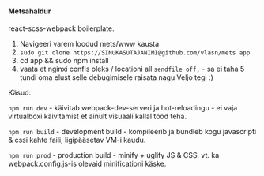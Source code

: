 

#### Metsahaldur

react-scss-webpack boilerplate.

1) Navigeeri varem loodud mets/www kausta
2) `sudo git clone https://SINUKASUTAJANIMI@github.com/vlasn/mets app`
3) cd app && sudo npm install
4) vaata et nginxi confis oleks / locationi all `sendfile off;` - sa ei taha 5 tundi oma elust selle debugimisele raisata nagu Veljo tegi :)

Käsud:

`npm run dev` - käivitab webpack-dev-serveri ja hot-reloadingu - ei vaja virtualboxi käivitamist et ainult visuaali kallal tööd teha.

`npm run build` - development build - kompileerib ja bundleb kogu javascripti & cssi kahte faili, ligipääsetav VM-i kaudu.

`npm run prod` - production build - minify + uglify JS & CSS. vt. ka webpack.config.js-is olevaid minificationi käske.

